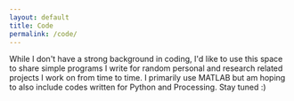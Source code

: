 ```yaml
---
layout: default
title: Code
permalink: /code/
---
```

While I don't have a strong background in coding, I'd like to use this space to share simple programs I write for random personal and research related projects I work on from time to time. I primarily use MATLAB but am hoping to also include codes written for Python and Processing. Stay tuned :)
